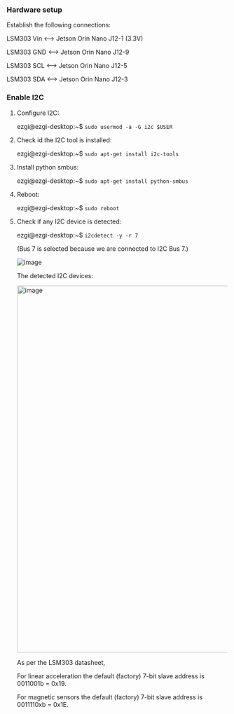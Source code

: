 ### Hardware setup

Establish the following connections:

LSM303 Vin <--> Jetson Orin Nano J12-1 (3.3V)

LSM303 GND <--> Jetson Orin Nano J12-9 

LSM303 SCL <--> Jetson Orin Nano J12-5 

LSM303 SDA <--> Jetson Orin Nano J12-3 


### Enable I2C

1. Configure I2C:

   ezgi@ezgi-desktop:~$ `sudo usermod -a -G i2c $USER`

2. Check id the I2C tool is installed:

   ezgi@ezgi-desktop:~$ `sudo apt-get install i2c-tools`

3. Install python smbus:

   ezgi@ezgi-desktop:~$ `sudo apt-get install python-smbus`

4. Reboot:

   ezgi@ezgi-desktop:~$ `sudo reboot`

5. Check if any I2C device is detected:

   ezgi@ezgi-desktop:~$ `i2cdetect -y -r 7`

   (Bus 7 is selected because we are connected to I2C Bus 7.)


   ![image](https://github.com/Ezgii/Jetson-Orin-Nano/assets/4748948/a9e8c814-1696-47b2-bfe4-d28e02c67885)

   The detected I2C devices:
   
   <img width="838" alt="image" src="https://github.com/Ezgii/Jetson-Orin-Nano/assets/4748948/9e844e52-adaf-4ae3-a755-970d7ca76f77">

   As per the LSM303 datasheet,

   For linear acceleration the default (factory) 7-bit slave address is 0011001b = 0x19.

   For magnetic sensors the default (factory) 7-bit slave address is 0011110xb = 0x1E.



